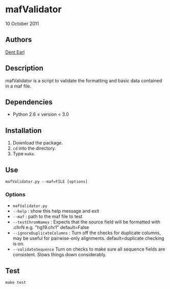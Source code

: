 # mafValidator

10 October 2011

## Authors

[Dent Earl](https://github.com/dentearl/)

## Description
mafValidator is a script to validate the formatting and basic data contained in a maf file.

## Dependencies
* Python 2.6 &le; version &lt; 3.0

## Installation
1. Download the package.
2. <code>cd</code> into the directory.
3. Type <code>make</code>.

## Use
<code>mafValidator.py --maf=FILE [options]</code>

### Options
* <code>mafValidator.py</code>
* <code>--help</code> : show this help message and exit
* <code>--maf</code> : path to the maf file to test
* <code>--testChromNames</code> : Expects that the source field will be formatted with .chrN e.g. "hg19.chr1" default=False
* <code>--ignoreDuplicateColumns</code> : Turn off the checks for duplicate columns, may be useful for pairwise-only alignments. default=duplicate checking is on.
* <code>--validateSequence</code>    Turn on checks to make sure all sequence fields are consistent. Slows things down considerably.

## Test
<code>make test</code>
